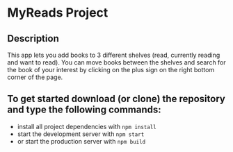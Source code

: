 # MyReads Project

## Description
This app lets you add books to 3 different shelves (read, currently reading and want to read). You can move books between the shelves and search for the book of your interest by clicking on the plus sign on the right bottom corner of the page.

## To get started download (or clone) the repository and type the following commands:

* install all project dependencies with `npm install`
* start the development server with `npm start`
* or start the production server with `npm build`
